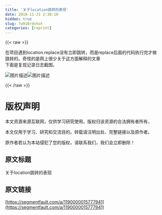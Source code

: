 ```yaml
---
title: '关于location跳转的表现' 
date: 2018-11-21 2:30:10
hidden: true
slug: 7w916rdvhot
categories: [reprint]
---
```


{{< raw >}}
<p>&#x5728;&#x9879;&#x76EE;&#x9047;&#x5230;location.replace&#x6CA1;&#x6709;&#x7ACB;&#x5373;&#x8DF3;&#x8F6C;&#xFF0C;&#x800C;&#x662F;replace&#x540E;&#x9762;&#x7684;&#x4EE3;&#x7801;&#x6267;&#x884C;&#x5B8C;&#x624D;&#x505A;&#x8DF3;&#x8F6C;&#x7684;&#x3002;&#x5947;&#x602A;&#x7684;&#x662F;&#x7F51;&#x4E0A;&#x5F88;&#x5C11;&#x5173;&#x4E8E;&#x8FD9;&#x65B9;&#x9762;&#x89E3;&#x91CA;&#x7684;&#x6587;&#x7AE0;<br>&#x4E0B;&#x9762;&#x662F;&#x590D;&#x73B0;&#x8BB0;&#x5F55;&#x65E5;&#x5FD7;&#x622A;&#x56FE;&#x3002;</p><p><span class="img-wrap"><img data-src="/img/bVbemHR?w=647&amp;h=598" src="https://static.alili.tech/img/bVbemHR?w=647&amp;h=598" alt="&#x56FE;&#x7247;&#x63CF;&#x8FF0;" title="&#x56FE;&#x7247;&#x63CF;&#x8FF0;" style="cursor:pointer;display:inline"></span><span class="img-wrap"><img data-src="/img/bVbemIz?w=667&amp;h=449" src="https://static.alili.tech/img/bVbemIz?w=667&amp;h=449" alt="&#x56FE;&#x7247;&#x63CF;&#x8FF0;" title="&#x56FE;&#x7247;&#x63CF;&#x8FF0;" style="cursor:pointer;display:inline"></span></p>
{{< /raw >}}

# 版权声明
本文资源来源互联网，仅供学习研究使用，版权归该资源的合法拥有者所有，

本文仅用于学习、研究和交流目的。转载请注明出处、完整链接以及原作者。

原作者若认为本站侵犯了您的版权，请联系我们，我们会立即删除！

## 原文标题
关于location跳转的表现

## 原文链接
[https://segmentfault.com/a/1190000015777941](https://segmentfault.com/a/1190000015777941)


